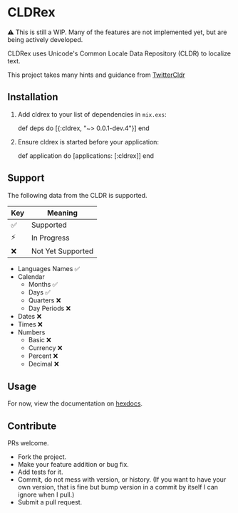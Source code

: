 # CLDRex

⚠ This is still a WIP.  Many of the features are not implemented yet, but are being actively developed.

CLDRex uses Unicode's Common Locale Data Repository (CLDR) to localize text.

This project takes many hints and guidance from [TwitterCldr](https://github.com/twitter/twitter-cldr-rb)

## Installation

  1. Add cldrex to your list of dependencies in `mix.exs`:

        def deps do
          [{:cldrex, "~> 0.0.1-dev.4"}]
        end

  2. Ensure cldrex is started before your application:

        def application do
          [applications: [:cldrex]]
        end

## Support

The following data from the CLDR is supported.

| Key | Meaning           |
| --- | -------------     |
| ✅ | Supported         |
| ⚡ | In Progress       |
| ❌ | Not Yet Supported |

  - Languages Names ✅
  - Calendar
      - Months ✅
      - Days ✅
      - Quarters ❌
      - Day Periods ❌
  - Dates ❌
  - Times ❌
  - Numbers
      - Basic ❌
      - Currency ❌
      - Percent ❌
      - Decimal ❌

## Usage

For now, view the documentation on [hexdocs](https://hexdocs.pm/cldrex/0.0.1-dev.4/CLDRex.Calendar.html).

## Contribute

PRs welcome.

- Fork the project.
- Make your feature addition or bug fix.
- Add tests for it.
- Commit, do not mess with version, or history. (If you want to have your own version, that is fine but bump version in a commit by itself I can ignore when I pull.)
- Submit a pull request.
